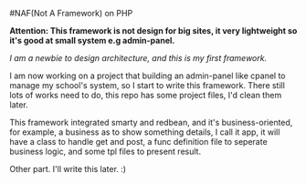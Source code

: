 #NAF(Not A Framework) on PHP

**Attention: This framework is not design for big sites, it very lightweight so it's good at small system e.g admin-panel.**

*I am a newbie to design architecture, and this is my first framework.*

I am now working on a project that building an admin-panel like cpanel to manage my school's system, so I start to write this framework.
There still lots of works need to do, this repo has some project files, I'd clean them later.


This framework integrated smarty and redbean, and it's business-oriented, for example, a business as to show something details, 
I call it app, it will have a class to handle get and post, a func definition file to seperate business logic, and some tpl files to present result.

Other part. I'll write this later. :)
